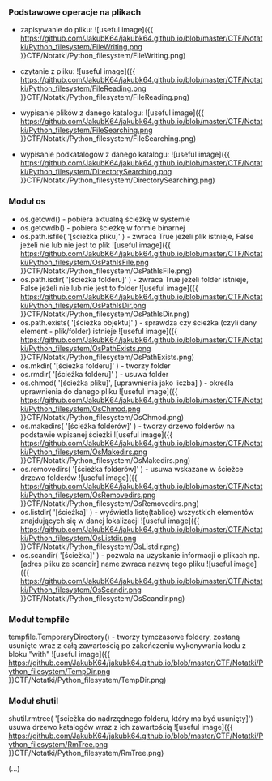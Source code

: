 ### Podstawowe operacje na plikach
- zapisywanie do pliku:
![useful image]({{ https://github.com/JakubK64/jakubk64.github.io/blob/master/CTF/Notatki/Python_filesystem/FileWriting.png }}CTF/Notatki/Python_filesystem/FileWriting.png)

- czytanie z pliku:
![useful image]({{ https://github.com/JakubK64/jakubk64.github.io/blob/master/CTF/Notatki/Python_filesystem/FileReading.png }}CTF/Notatki/Python_filesystem/FileReading.png)

- wypisanie plików z danego katalogu:
![useful image]({{ https://github.com/JakubK64/jakubk64.github.io/blob/master/CTF/Notatki/Python_filesystem/FileSearching.png }}CTF/Notatki/Python_filesystem/FileSearching.png)

- wypisanie podkatalogów z danego katalogu:
![useful image]({{ https://github.com/JakubK64/jakubk64.github.io/blob/master/CTF/Notatki/Python_filesystem/DirectorySearching.png }}CTF/Notatki/Python_filesystem/DirectorySearching.png)

### Moduł os

- os.getcwd() - pobiera aktualną ścieżkę w systemie
- os.getcwdb() - pobiera ścieżkę w formie binarnej
- os.path.isfile( '[ścieżka pliku]' ) - zwraca True jeżeli plik istnieje, False jeżeli nie lub nie jest to plik
![useful image]({{ https://github.com/JakubK64/jakubk64.github.io/blob/master/CTF/Notatki/Python_filesystem/OsPathIsFile.png }}CTF/Notatki/Python_filesystem/OsPathIsFile.png)
- os.path.isdir( '[ścieżka folderu]' ) - zwraca True jeżeli folder istnieje, False jeżeli nie lub nie jest to folder
![useful image]({{ https://github.com/JakubK64/jakubk64.github.io/blob/master/CTF/Notatki/Python_filesystem/OsPathIsDir.png }}CTF/Notatki/Python_filesystem/OsPathIsDir.png)
- os.path.exists( '[ścieżka objektu]' ) - sprawdza czy ścieżka (czyli dany element - plik/folder) istnieje
![useful image]({{ https://github.com/JakubK64/jakubk64.github.io/blob/master/CTF/Notatki/Python_filesystem/OsPathExists.png }}CTF/Notatki/Python_filesystem/OsPathExists.png)
- os.mkdir( '[ścieżka folderu]' ) - tworzy folder 
- os.rmdir( '[ścieżka folderu]' ) - usuwa folder
- os.chmod( '[ścieżka pliku]', [uprawnienia jako liczba] ) - określa uprawnienia do danego pliku
![useful image]({{ https://github.com/JakubK64/jakubk64.github.io/blob/master/CTF/Notatki/Python_filesystem/OsChmod.png }}CTF/Notatki/Python_filesystem/OsChmod.png)
- os.makedirs( '[ścieżka folderów]' ) - tworzy drzewo folderów na podstawie wpisanej ścieżki
![useful image]({{ https://github.com/JakubK64/jakubk64.github.io/blob/master/CTF/Notatki/Python_filesystem/OsMakedirs.png }}CTF/Notatki/Python_filesystem/OsMakedirs.png)
- os.removedirs( '[ścieżka folderów]' ) - usuwa wskazane w ścieżce drzewo folderów
![useful image]({{ https://github.com/JakubK64/jakubk64.github.io/blob/master/CTF/Notatki/Python_filesystem/OsRemovedirs.png }}CTF/Notatki/Python_filesystem/OsRemovedirs.png)
- os.listdir( '[ścieżka]' ) - wyświetla listę(tablicę) wszystkich elementów znajdujących się w danej lokalizacji
![useful image]({{ https://github.com/JakubK64/jakubk64.github.io/blob/master/CTF/Notatki/Python_filesystem/OsListdir.png }}CTF/Notatki/Python_filesystem/OsListdir.png)
- os.scandir( '[ścieżka]' ) - pozwala na uzyskanie informacji o plikach np. [adres pliku ze scandir].name zwraca nazwę tego pliku
![useful image]({{ https://github.com/JakubK64/jakubk64.github.io/blob/master/CTF/Notatki/Python_filesystem/OsScandir.png }}CTF/Notatki/Python_filesystem/OsScandir.png)

### Moduł tempfile

tempfile.TemporaryDirectory() - tworzy tymczasowe foldery, zostaną usunięte wraz z całą zawartością po zakończeniu wykonywania kodu z bloku "with"
![useful image]({{ https://github.com/JakubK64/jakubk64.github.io/blob/master/CTF/Notatki/Python_filesystem/TempDir.png }}CTF/Notatki/Python_filesystem/TempDir.png)

### Moduł shutil

shutil.rmtree( '[ścieżka do nadrzędnego folderu, który ma być usunięty]') - usuwa drzewo katalogów wraz z ich zawartością
![useful image]({{ https://github.com/JakubK64/jakubk64.github.io/blob/master/CTF/Notatki/Python_filesystem/RmTree.png }}CTF/Notatki/Python_filesystem/RmTree.png)

(...)

